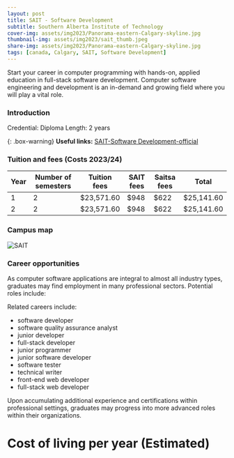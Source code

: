 ```yaml
---
layout: post
title: SAIT - Software Development
subtitle: Southern Alberta Institute of Technology
cover-img: assets/img2023/Panorama-eastern-Calgary-skyline.jpg
thumbnail-img: assets/img2023/sait_thumb.jpeg
share-img: assets/img2023/Panorama-eastern-Calgary-skyline.jpg
tags: [canada, Calgary, SAIT, Software Development]
---
```


Start your career in computer programming with hands-on, applied education in full-stack software development. Computer software engineering and development is an in-demand and growing field where you will play a vital role.

### Introduction

Credential: Diploma
Length: 2 years

{: .box-warning}
**Useful links:** [SAIT-Software Development-official](https://www.sait.ca/programs-and-courses/diplomas/software-development)

### Tuition and fees (Costs 2023/24)

| Year | Number of semesters | Tuition fees | SAIT fees	| Saitsa fees | Total |
|-|-|-|-|-|-|
| 1	| 2	| $23,571.60 |	$948 | $622	| $25,141.60 |
| 2	| 2	| $23,571.60 |	$948 |	$622 |	$25,141.60 |

### Campus map
![SAIT](https://www.sait.ca/assets/images/sait/in-body-and-galleries/about-sait/campus/in-sait-campus-map-645x826.jpg)

### Career opportunities
As computer software applications are integral to almost all industry types, graduates may find employment in many professional sectors. Potential roles include:

Related careers include:

- software developer
- software quality assurance analyst
- junior developer
- full-stack developer
- junior programmer
- junior software developer
- software tester
- technical writer
- front-end web developer
- full-stack web developer

Upon accumulating additional experience and certifications within professional settings, graduates may progress into more advanced roles within their organizations.

# Cost of living per year (Estimated)

